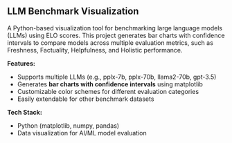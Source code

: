 ## LLM Benchmark Visualization
A Python-based visualization tool for benchmarking large language models (LLMs) using ELO scores. This project generates bar charts with confidence intervals to compare models across multiple evaluation metrics, such as Freshness, Factuality, Helpfulness, and Holistic performance.

**Features:**
- Supports multiple LLMs (e.g., pplx-7b, pplx-70b, llama2-70b, gpt-3.5)
- Generates **bar charts with confidence intervals** using matplotlib
- Customizable color schemes for different evaluation categories
- Easily extendable for other benchmark datasets

**Tech Stack:**
- Python (matplotlib, numpy, pandas)
- Data visualization for AI/ML model evaluation
